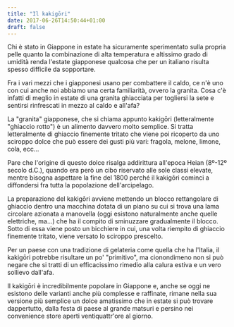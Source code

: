 ```yaml
---
title: "Il kakigōri"
date: 2017-06-26T14:50:44+01:00
draft: false
---
```

Chi è stato in Giappone in estate ha sicuramente sperimentato sulla propria pelle quanto la combinazione di alta temperatura e altissimo grado di umidità renda l'estate giapponese qualcosa che per un italiano risulta spesso difficile da sopportare.

Fra i vari mezzi che i giapponesi usano per combattere il caldo, ce n'è uno con cui anche noi abbiamo una certa familiarità, ovvero la granita.
Cosa c'è infatti di meglio in estate di una granita ghiacciata per togliersi la sete e sentirsi rinfrescati in mezzo al caldo e all'afa?

La "granita" giapponese, che si chiama appunto kakigōri (letteralmente "ghiaccio rotto") è un alimento davvero molto semplice.
Si tratta letteralmente di ghiaccio finemente tritato che viene poi ricoperto da uno sciroppo dolce che può essere dei gusti più vari: fragola, melone, limone, cola, ecc...

Pare che l'origine di questo dolce risalga addirittura all'epoca Heian (8º-12º secolo d.C.), quando era però un cibo riservato alle sole classi elevate, mentre bisogna aspettare la fine del 1800 perché il kakigōri cominci a diffondersi fra tutta la popolazione dell'arcipelago.

La preparazione del kakigōri avviene mettendo un blocco rettangolare di ghiaccio dentro una macchina dotata di un piano su cui si trova una lama circolare azionata a manovella (oggi esistono naturalmente anche quelle elettriche, ma...) che ha il compito di sminuzzare gradualmente il blocco. Sotto di essa viene posto un bicchiere in cui, una volta riempito di ghiaccio finemente tritato, viene versato lo sciroppo prescelto.

Per un paese con una tradizione di gelateria come quella che ha l'Italia, il kakigōri potrebbe risultare un po' "primitivo", ma cionondimeno non si può negare che si tratti di un efficacissimo rimedio alla calura estiva e un vero sollievo dall'afa.

Il kakigōri è incredibilmente popolare in Giappone e, anche se oggi ne esistono delle varianti anche più complesse e raffinate, rimane nella sua versione più semplice un dolce amatissimo che in estate si può trovare dappertutto, dalla festa di paese al grande matsuri e persino nei convenience store aperti ventiquattr'ore al giorno.
